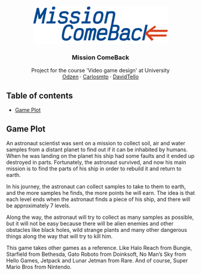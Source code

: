 <p align="center">
  <a href="https://example.com/">
    <img src="Assets/Sprites/UI/MissionComeBack_Logo.png" alt="Logo" height=100>
  </a>

  <h3 align="center">Mission ComeBack</h3>

  <p align="center">
    Project for the course 'Video game design' at University
    <br>
    <a href="https://github.com/Odzen">Odzen</a>
    ·
    <a href="https://github.com/Carlosmtp/">Carlosmtp</a>
  ·
    <a href="">DavidTello</a>
  </p>
</p>


## Table of contents

- [Game Plot](#game-plot)

## Game Plot

An astronaut scientist was sent on a mission to collect soil, air and water samples from a distant planet to find out if it can be inhabited by humans.
When he was landing on the planet his ship had some faults and it ended up destroyed in parts. Fortunately, the astronaut survived, and now his main mission is to find the parts of his ship in order to rebuild it and return to earth.

In his journey, the astronaut can collect samples to take to them to earth, and the more samples he finds, the more points he will earn. The idea is that each level ends when the astronaut finds a piece of his ship, and there will be approximately 7 levels.

Along the way, the astronaut will try to collect as many samples as possible, but it will not be easy because there will be alien enemies and other obstacles like black holes, wild strange plants and many other dangerous things along the way that will try to kill him. 

This game takes other games as a reference. Like Halo Reach from Bungie, Starfield from Bethesda, Gato Roboto from Doinksoft, No Man’s Sky from Hello Games, Jetpack and Lunar Jetman from Rare. And of course, Super Mario Bros from Nintendo.
